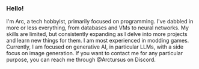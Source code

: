 ### Hello!
I'm Arc, a tech hobbyist, primarily focused on programming. I've dabbled in more or less everything, from databases and VMs to neural networks. 
My skills are limited, but consistently expanding as I delve into more projects and learn new things for them. I am most experienced in modding games. 
Currently, I am focused on generative AI, in particular LLMs, with a side focus on image generation. 
If you want to contact me for any particular purpose, you can reach me through @Arctursus on Discord. 
<!--
**Arctursus12/Arctursus12** is a ✨ _special_ ✨ repository because its `README.md` (this file) appears on your GitHub profile.

Here are some ideas to get you started:

- 🔭 I’m currently working on ...
- 🌱 I’m currently learning ...
- 👯 I’m looking to collaborate on ...
- 🤔 I’m looking for help with ...
- 💬 Ask me about ...
- 📫 How to reach me: ...
- 😄 Pronouns: ...
- ⚡ Fun fact: ...
-->
